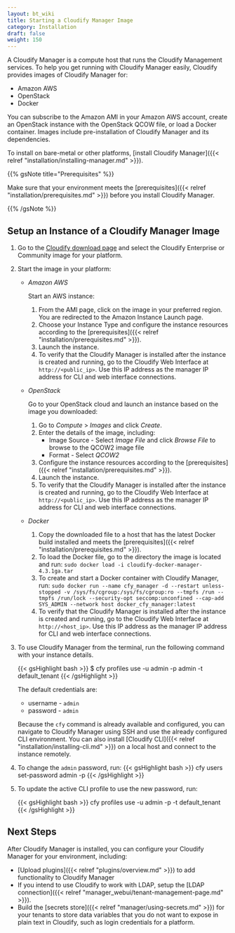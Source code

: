 ```yaml
---
layout: bt_wiki
title: Starting a Cloudify Manager Image
category: Installation
draft: false
weight: 150
---
```

A Cloudify Manager is a compute host that runs the Cloudify Management services. To help you get running with Cloudify Manager easily, Cloudify provides images of Cloudify Manager for:

* Amazon AWS
* OpenStack
* Docker

You can subscribe to the Amazon AMI in your Amazon AWS account, create an OpenStack instance with the OpenStack QCOW file, or load a Docker container. Images include pre-installation of Cloudify Manager and its dependencies.

To install on bare-metal or other platforms, [install Cloudify Manager]({{< relref "installation/installing-manager.md" >}}).

{{% gsNote title="Prerequisites" %}}

Make sure that your environment meets the [prerequisites]({{< relref "installation/prerequisites.md" >}}) before you install Cloudify Manager.

{{% /gsNote %}}

## Setup an Instance of a Cloudify Manager Image

1. Go to the [Cloudify download page](http://cloudify.co/download/) and select the Cloudify Enterprise or Community image for your platform.
1. Start the image in your platform:

    * *Amazon AWS*

        Start an AWS instance:

        1. From the AMI page, click on the image in your preferred region.
        You are redirected to the Amazon Instance Launch page.
        1. Choose your Instance Type and configure the instance resources according to the [prerequisites]({{< relref "installation/prerequisites.md" >}}).
        1. Launch the instance.
        1. To verify that the Cloudify Manager is installed after the instance is created and running, go to the Cloudify Web Interface at `http://<public_ip>`. Use this IP address as the manager IP address for CLI and web interface connections.

    * *OpenStack*

        Go to your OpenStack cloud and launch an instance based on the image you downloaded:

        1. Go to *Compute* > *Images* and click *Create*.
        1. Enter the details of the image, including:
            * Image Source - Select *Image File* and click *Browse File* to browse to the QCOW2 image file
            * Format - Select *QCOW2*
        1. Configure the instance resources according to the [prerequisites]({{< relref "installation/prerequisites.md" >}}).
        1. Launch the instance.
        1. To verify that the Cloudify Manager is installed after the instance is created and running, go to the Cloudify Web Interface at `http://<public_ip>`. Use this IP address as the manager IP address for CLI and web interface connections.

    * *Docker*

        1. Copy the downloaded file to a host that has the latest Docker build installed and meets the [prerequisites]({{< relref "installation/prerequisites.md" >}}).
        1. To load the Docker file, go to the directory the image is located and run:
        `sudo docker load -i cloudify-docker-manager-4.3.1ga.tar`
        1. To create and start a Docker container with Cloudify Manager, run:
        `sudo docker run --name cfy_manager -d --restart unless-stopped -v /sys/fs/cgroup:/sys/fs/cgroup:ro --tmpfs /run --tmpfs /run/lock --security-opt seccomp:unconfined --cap-add SYS_ADMIN --network host docker_cfy_manager:latest`
        1. To verify that the Cloudify Manager is installed after the instance is created and running, go to the Cloudify Web Interface at `http://<host_ip>`. Use this IP address as the manager IP address for CLI and web interface connections.

1. To use Cloudify Manager from the terminal, run the following command with your instance details.

    {{< gsHighlight bash >}}
    $ cfy profiles use <manager-ip> -u admin -p admin -t default_tenant
    {{< /gsHighlight >}}

    The default credentials are:

    * username - ```admin```
    * password - ```admin```

    Because the `cfy` command is already available and configured, you can navigate to Cloudify Manager using SSH and use the already configured CLI environment. You can also install [Cloudify CLI]({{< relref "installation/installing-cli.md" >}}) on a local host and connect to the instance remotely.

1. To change the `admin` password, run:
    {{< gsHighlight bash >}}
    cfy users set-password admin -p <new-password>
    {{< /gsHighlight >}}

1. To update the active CLI profile to use the new password, run:

    {{< gsHighlight bash >}}
    cfy profiles use <manager-ip> -u admin -p <the-new-password> -t default_tenant
    {{< /gsHighlight >}}

## Next Steps

After Cloudify Manager is installed, you can configure your Cloudify Manager for your environment, including:

* [Upload plugins]({{< relref "plugins/overview.md" >}}) to add functionality to Cloudify Manager
* If you intend to use Cloudify to work with LDAP, setup the [LDAP connection]({{< relref "manager_webui/tenant-management-page.md" >}}).
* Build the [secrets store]({{< relref "manager/using-secrets.md" >}}) for your tenants to store data variables that you do not want to expose in plain text in Cloudify, such as login credentials for a platform.
